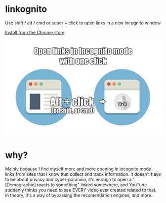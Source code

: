 # linkognito
Use shift / alt / cmd or super + click to open links in a new Incognito window

[Install from the Chrome store](https://chrome.google.com/webstore/detail/linkognito/ijnjeiggpehnilfocpigaclofpkdglmb)

![Snapshot](https://raw.githubusercontent.com/spite/linkognito/master/snapshot.png)

# why?
Mainly because I find myself more and more opening in incognito mode links from sites that I know that collect and track information. It doesn't have to be about privacy and cyber-paranoia, it's enough to open a "[Demographic] reacts to something" linked somewhere, and YouTube suddenly thinks you need to see EVERY video ever created related to that. In theory, it's a way of bypassing the recomendation engines, and more.
